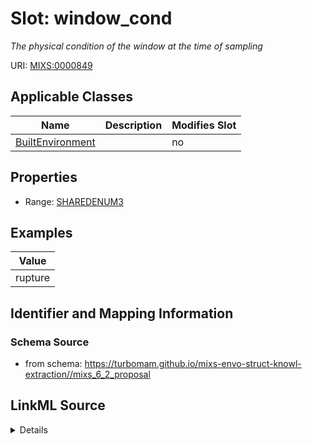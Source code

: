# Slot: window_cond


_The physical condition of the window at the time of sampling_



URI: [MIXS:0000849](https://w3id.org/mixs/0000849)



<!-- no inheritance hierarchy -->




## Applicable Classes

| Name | Description | Modifies Slot |
| --- | --- | --- |
[BuiltEnvironment](BuiltEnvironment.md) |  |  no  |







## Properties

* Range: [SHAREDENUM3](SHAREDENUM3.md)






## Examples

| Value |
| --- |
| rupture |

## Identifier and Mapping Information







### Schema Source


* from schema: https://turbomam.github.io/mixs-envo-struct-knowl-extraction//mixs_6_2_proposal




## LinkML Source

<details>
```yaml
name: window_cond
description: The physical condition of the window at the time of sampling
title: window condition
notes:
- condition
- window
examples:
- value: rupture
from_schema: https://turbomam.github.io/mixs-envo-struct-knowl-extraction//mixs_6_2_proposal
rank: 1000
slot_uri: MIXS:0000849
multivalued: false
alias: window_cond
domain_of:
- BuiltEnvironment
range: SHARED_ENUM_3
required: false
recommended: false

```
</details>